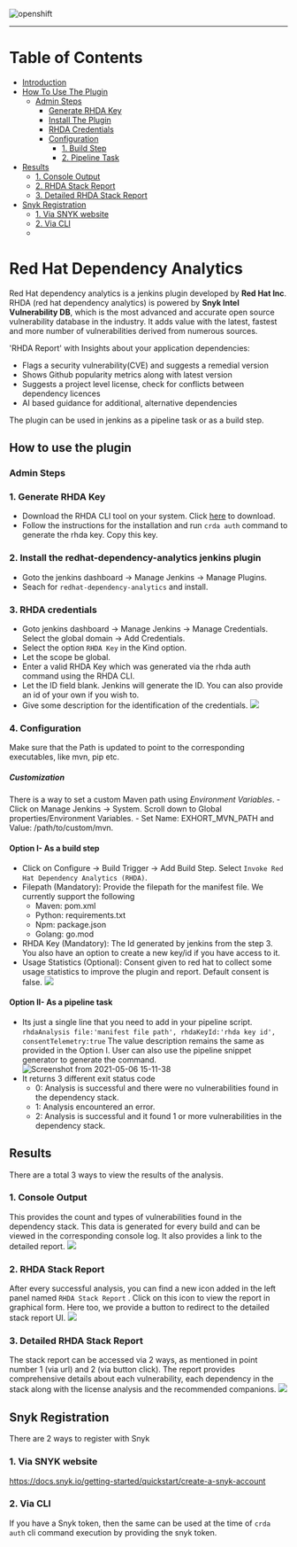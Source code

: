 ![openshift](https://user-images.githubusercontent.com/37098367/114392384-522d8480-9bb6-11eb-8cd8-cdc6191f6a79.png)
***

# Table of Contents
- [Introduction](#red-hat-dependency-analytics)
- [How To Use The Plugin](#how-to-use-the-plugin)
  - [Admin Steps](#admin-steps)
    - [Generate RHDA Key](#1-generate-rhda-key)
    - [Install The Plugin](#2-install-the-redhat-dependency-analytics-jenkins-plugin)
    - [RHDA Credentials](#3-rhda-credentials)
    - [Configuration](#4-configuration)
      - [1. Build Step](#option-i--as-a-build-step)
      - [2. Pipeline Task](#option-ii--as-a-pipeline-task)
- [Results](#results)
  - [1. Console Output](#1-console-output)
  - [2. RHDA Stack Report](#2-rhda-stack-report)
  - [3. Detailed RHDA Stack Report](#3-detailed-rhda-stack-report)
- [Snyk Registration](#snyk-registration)
  - [1. Via SNYK website](#1-via-rhda-stack-report-ui)
  - [2. Via CLI](#2-via-cli)
  - 
# Red Hat Dependency Analytics
Red Hat dependency analytics is a jenkins plugin developed by **Red Hat Inc**. RHDA (red hat dependency analytics) is powered by **Snyk Intel Vulnerability DB**, which is the most advanced and accurate open source vulnerability database in the industry. It adds value with the latest, fastest and more number of vulnerabilities derived from numerous sources.

'RHDA Report' with Insights about your application dependencies:
- Flags a security vulnerability(CVE) and suggests a remedial version
- Shows Github popularity metrics along with latest version
- Suggests a project level license, check for conflicts between dependency licences
- AI based guidance for additional, alternative dependencies

The plugin can be used in jenkins as a pipeline task or as a build step.

## How to use the plugin
### Admin Steps
### 1. Generate RHDA Key
- Download the RHDA CLI tool on your system. Click [here](https://github.com/fabric8-analytics/cli-tools/releases "here") to download.
- Follow the instructions for the installation and run `crda auth` command to generate the rhda key. Copy this key.

### 2. Install the redhat-dependency-analytics jenkins plugin
- Goto the jenkins dashboard -> Manage Jenkins -> Manage Plugins.
- Seach for `redhat-dependency-analytics` and install.

### 3. RHDA credentials
- Goto jenkins dashboard -> Manage Jenkins -> Manage Credentials. Select the global domain -> Add Credentials.
- Select the option `RHDA Key` in the Kind option.
- Let the scope be global.
- Enter a valid RHDA Key which was generated via the rhda auth command using the RHDA CLI.
- Let the ID field blank. Jenkins will generate the ID. You can also provide an id of your own if you wish to.
- Give some description for the identification of the credentials.
![](./images/credentialsScreen.png)

### 4. Configuration
Make sure that the Path is updated to point to the corresponding executables, like mvn, pip etc.
<h5>Customization</h5>
<p>
There is a way to set a custom Maven path using <em>Environment Variables</em>. 
- Click on Manage Jenkins -> System. Scroll down to Global properties/Environment Variables.
- Set Name: EXHORT_MVN_PATH and Value: /path/to/custom/mvn.

#### Option I- As a build step
- Click on Configure -> Build Trigger -> Add Build Step. Select `Invoke Red Hat Dependency Analytics (RHDA)`.
- Filepath (Mandatory): Provide the filepath for the manifest file. We currently support the following
	- Maven: pom.xml
	- Python: requirements.txt
	- Npm: package.json
	- Golang: go.mod
- RHDA Key (Mandatory): The Id generated by jenkins from the step 3. You also have an option to create a new key/id if you have access to it.
- Usage Statistics (Optional): Consent given to red hat to collect some usage statistics to improve the plugin and report. Default consent is false.
![](./images/configOption1.png)
  
#### Option II- As a pipeline task
- Its just a single line that you need to add in your pipeline script.
`rhdaAnalysis file:'manifest file path', rhdaKeyId:'rhda key id', consentTelemetry:true`
The value description remains the same as provided in the Option I.
User can also use the pipeline snippet generator to generate the command.
![Screenshot from 2021-05-06 15-11-38](https://user-images.githubusercontent.com/37098367/117278019-0355d080-ae7e-11eb-9eb1-92f7b6dd256e.png)
- It returns 3 different exit status code
	- 0: Analysis is successful and there were no vulnerabilities found in the dependency stack.
	- 1: Analysis encountered an error.
	- 2: Analysis is successful and it found 1 or more vulnerabilities in the dependency stack.

## Results
There are a total 3 ways to view the results of the analysis.
### 1. Console Output
This provides the count and types of vulnerabilities found in the dependency stack. This data is generated for every build and can be viewed in the corresponding console log. It also provides a link to the detailed report.
![](./images/consoleOutput.png)

### 2. RHDA Stack Report
After every successful analysis, you can find a new icon added in the left panel named
`RHDA Stack Report` . Click on this icon to view the report in graphical form. Here too, we provide a button to redirect to the detailed stack report UI.
![](./images/stackReport.png)

### 3. Detailed RHDA Stack Report
The stack report can be accessed via 2 ways, as mentioned in point number 1 (via url) and 2 (via button click). The report provides comprehensive details about each vulnerability, each dependency in the stack along with the license analysis and the recommended companions.
![](./images/detailedStackReport.png)

## Snyk Registration
There are 2 ways to register with Snyk

### 1. Via SNYK website

https://docs.snyk.io/getting-started/quickstart/create-a-snyk-account

### 2. Via CLI
If you have a Snyk token, then the same can be used at the time of `crda auth` cli command execution by providing the snyk token.
